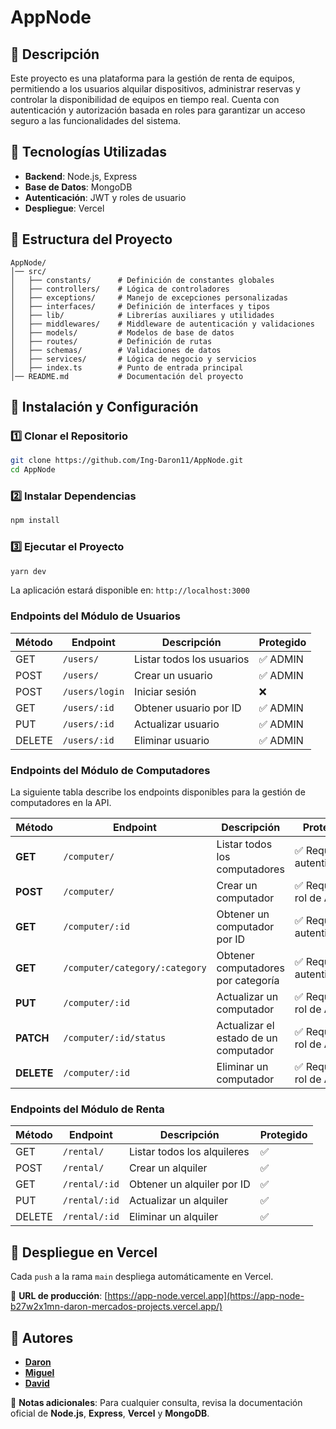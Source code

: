 # AppNode

## 📌 Descripción
Este proyecto es una plataforma para la gestión de renta de equipos, permitiendo a los usuarios alquilar dispositivos, administrar reservas y controlar la disponibilidad de equipos en tiempo real. Cuenta con autenticación y autorización basada en roles para garantizar un acceso seguro a las funcionalidades del sistema.

## 🚀 Tecnologías Utilizadas
- **Backend**: Node.js, Express
- **Base de Datos**: MongoDB
- **Autenticación**: JWT y roles de usuario
- **Despliegue**: Vercel

## 📂 Estructura del Proyecto
```
AppNode/
│── src/
│   ├── constants/      # Definición de constantes globales
│   ├── controllers/    # Lógica de controladores
│   ├── exceptions/     # Manejo de excepciones personalizadas
│   ├── interfaces/     # Definición de interfaces y tipos
│   ├── lib/            # Librerías auxiliares y utilidades
│   ├── middlewares/    # Middleware de autenticación y validaciones
│   ├── models/         # Modelos de base de datos
│   ├── routes/         # Definición de rutas
│   ├── schemas/        # Validaciones de datos
│   ├── services/       # Lógica de negocio y servicios
│   ├── index.ts        # Punto de entrada principal
│── README.md           # Documentación del proyecto

```

## 📖 Instalación y Configuración
### 1️⃣ Clonar el Repositorio
```sh
git clone https://github.com/Ing-Daron11/AppNode.git
cd AppNode
```

### 2️⃣ Instalar Dependencias
```sh
npm install
```

### 3️⃣ Ejecutar el Proyecto
```sh
yarn dev
```
La aplicación estará disponible en: `http://localhost:3000`

### Endpoints del Módulo de Usuarios


| Método | Endpoint         | Descripción | Protegido |
|--------|----------------|-------------|-----------|
| GET    | `/users/`       | Listar todos los usuarios | ✅ ADMIN |
| POST   | `/users/`       | Crear un usuario | ✅ ADMIN |
| POST   | `/users/login`  | Iniciar sesión | ❌ |
| GET    | `/users/:id`    | Obtener usuario por ID | ✅ ADMIN |
| PUT    | `/users/:id`    | Actualizar usuario | ✅ ADMIN |
| DELETE | `/users/:id`    | Eliminar usuario | ✅ ADMIN |

### Endpoints del Módulo de Computadores

La siguiente tabla describe los endpoints disponibles para la gestión de computadores en la API.

| **Método** | **Endpoint**               | **Descripción**                               | **Protegido** |
|------------|---------------------------|----------------------------------------------|--------------|
| **GET**    | `/computer/`               | Listar todos los computadores               | ✅ Requiere autenticación |
| **POST**   | `/computer/`               | Crear un computador                         | ✅ Requiere rol de ADMIN |
| **GET**    | `/computer/:id`            | Obtener un computador por ID                | ✅ Requiere autenticación |
| **GET**    | `/computer/category/:category` | Obtener computadores por categoría     | ✅ Requiere autenticación |
| **PUT**    | `/computer/:id`            | Actualizar un computador                    | ✅ Requiere rol de ADMIN |
| **PATCH**  | `/computer/:id/status`     | Actualizar el estado de un computador       | ✅ Requiere rol de ADMIN |
| **DELETE** | `/computer/:id`            | Eliminar un computador                      | ✅ Requiere rol de ADMIN |

### Endpoints del Módulo de Renta

| Método | Endpoint      | Descripción                     | Protegido |
|--------|-------------|---------------------------------|-----------|
| GET    | `/rental/`   | Listar todos los alquileres    | ✅ |
| POST   | `/rental/`   | Crear un alquiler             | ✅  |
| GET    | `/rental/:id` | Obtener un alquiler por ID    | ✅ |
| PUT    | `/rental/:id` | Actualizar un alquiler       | ✅  |
| DELETE | `/rental/:id` | Eliminar un alquiler         | ✅  |



## 🚀 Despliegue en Vercel
Cada `push` a la rama `main` despliega automáticamente en Vercel. 

🔗 **URL de producción**: [https://app-node.vercel.app](https://app-node-b27w2x1mn-daron-mercados-projects.vercel.app/)

## 👤 Autores
- [**Daron**](https://github.com/Ing-Daron11)
- [**Miguel**](https://github.com/Miguel-23-ing)
- [**David**](https://github.com/MalteDs)

📌 **Notas adicionales**: Para cualquier consulta, revisa la documentación oficial de **Node.js**, **Express**, **Vercel** y **MongoDB**.

